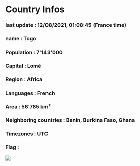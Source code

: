 # Country  Infos
### last update : 12/08/2021, 01:08:45 (France time)

### name : Togo
### Population : 7'143'000
### Capital : Lomé
### Region : Africa
### Languages : French
### Area : 56'785 km²
### Neighboring countries : Benin, Burkina Faso, Ghana
### Timezones : UTC

### Flag :
![](https://restcountries.eu/data/tgo.svg)